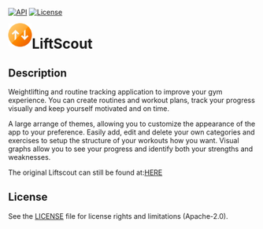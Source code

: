 [![API](https://img.shields.io/badge/API-19%2B-blue.svg?style=flat)](https://android-arsenal.com/api?level=21) [![License](https://img.shields.io/badge/License-Apache%202.0-blue.svg)](https://opensource.org/licenses/Apache-2.0)

<img src="https://github.com/BrandonMHogan/LiftScout-Android/blob/develop/store/app_icon_512_arrow.png" align="left" height="48" width="48" >

#  LiftScout

## Description
Weightlifting and routine tracking application to improve your gym experience. You can create routines and workout plans, track your progress visually and keep yourself motivated and on time.

A large arrange of themes, allowing you to customize the appearance of the app to your preference.
Easily add, edit and delete your own categories and exercises to setup the structure of your workouts how you want.
Visual graphs allow you to see your progress and identify both your strengths and weaknesses.

The original Liftscout can still be found at:[HERE](https://github.com/BrandonMHogan/LiftScout-Android-old)


## License
See the [LICENSE](LICENSE.md) file for license rights and limitations (Apache-2.0).

